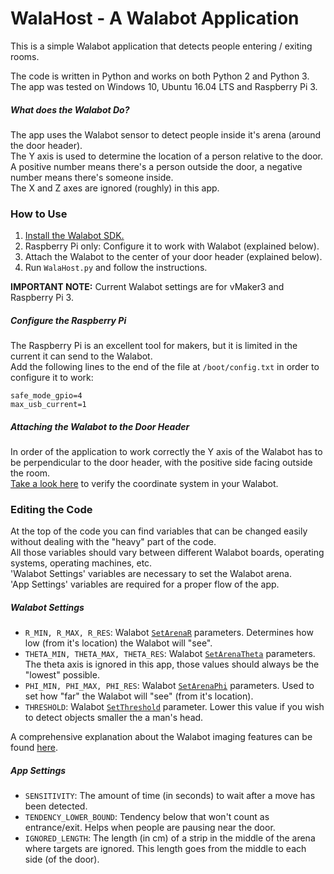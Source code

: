 # WalaHost - A Walabot Application

This is a simple Walabot application that detects people entering / exiting rooms.


The code is written in Python and works on both Python 2 and Python 3.  
The app was tested on Windows 10, Ubuntu 16.04 LTS and Raspberry Pi 3.

##### What does the Walabot Do?

The app uses the Walabot sensor to detect people inside it's arena (around the door header).  
The Y axis is used to determine the location of a person relative to the door.  
A positive number means there's a person outside the door, a negative number means there's someone inside.  
The X and Z axes are ignored (roughly) in this app.

### How to Use

1. [Install the Walabot SDK.](http://api.walabot.com/_install.html)
2. Raspberry Pi only: Configure it to work with Walabot (explained below).
3. Attach the Walabot to the center of your door header (explained below).
4. Run `WalaHost.py` and follow the instructions.

**IMPORTANT NOTE:** Current Walabot settings are for vMaker3 and Raspberry Pi 3.

##### Configure the Raspberry Pi

The Raspberry Pi is an excellent tool for makers, but it is limited in the current it can send to the Walabot.  
Add the following lines to the end of the file at `/boot/config.txt` in order to configure it to work:
```
safe_mode_gpio=4
max_usb_current=1
```
##### Attaching the Walabot to the Door Header

In order of the application to work correctly the Y axis of the Walabot has to be perpendicular to the door header, with the positive side facing outside the room.  
[Take a look here](http://api.walabot.com/_features.html) to verify the coordinate system in your Walabot.

### Editing the Code

At the top of the code you can find variables that can be changed easily without dealing with the "heavy" part of the code.  
All those variables should vary between different Walabot boards, operating systems, operating machines, etc.  
'Walabot Settings' variables are necessary to set the Walabot arena.  
'App Settings' variables are required for a proper flow of the app.

##### Walabot Settings

* `R_MIN, R_MAX, R_RES`: Walabot [`SetArenaR`](http://api.walabot.com/_walabot_a_p_i_8h.html#aac6cafa27c4a7d069dd64c903964632c) parameters. Determines how low (from it's location) the Walabot will "see".
* `THETA_MIN, THETA_MAX, THETA_RES`:  Walabot [`SetArenaTheta`](http://api.walabot.com/_walabot_a_p_i_8h.html#a3832f1466248274faadd6c23127b998d) parameters. The theta axis is ignored in this app, those values should always be the "lowest" possible.
* `PHI_MIN, PHI_MAX, PHI_RES`: Walabot [`SetArenaPhi`]((http://api.walabot.com/_walabot_a_p_i_8h.html#a9afb632b5cce965eba63b323bc579557)) parameters. Used to set how "far" the Walabot will "see" (from it's location).
* `THRESHOLD`: Walabot [`SetThreshold`](http://api.walabot.com/_walabot_a_p_i_8h.html#a4a19aa1afc64d7012392c5c91e43da15) parameter. Lower this value if you wish to detect objects smaller the a man's head.

A comprehensive explanation about the Walabot imaging features can be found [here](http://api.walabot.com/_features.html).

##### App Settings

* `SENSITIVITY`: The amount of time (in seconds) to wait after a move has been detected.
* `TENDENCY_LOWER_BOUND`: Tendency below that won't count as entrance/exit. Helps when people are pausing near the door.
* `IGNORED_LENGTH`: The length (in cm) of a strip in the middle of the arena where targets are ignored. This length goes from the middle to each side (of the door).
